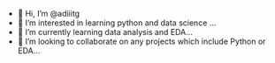 - 👋 Hi, I’m @adiiitg
- 👀 I’m interested in learning python and data science ...
- 🌱 I’m currently learning data analysis and EDA...
- 💞️ I’m looking to collaborate on any projects which include Python or EDA...


<!---
adiiitg/adiiitg is a ✨ special ✨ repository because its `README.md` (this file) appears on your GitHub profile.
You can click the Preview link to take a look at your changes.
--->
